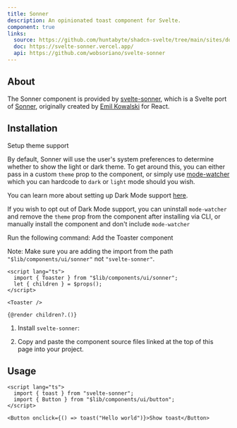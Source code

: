 ```yaml
---
title: Sonner
description: An opinionated toast component for Svelte.
component: true
links:
  source: https://github.com/huntabyte/shadcn-svelte/tree/main/sites/docs/src/lib/registry/default/ui/sonner
  doc: https://svelte-sonner.vercel.app/
  api: https://github.com/wobsoriano/svelte-sonner
---
```


<script>
  import { ComponentPreview, ManualInstall, Steps, Step, PMAddComp, PMInstall } from '$lib/components/docs';
</script>

<ComponentPreview name="sonner-demo">

<div></div>

</ComponentPreview>

## About

The Sonner component is provided by [svelte-sonner](https://svelte-sonner.vercel.app/), which is a Svelte port of [Sonner](https://sonner.emilkowal.ski/), originally created by [Emil Kowalski](https://twitter.com/emilkowalski_) for React.

## Installation

<Steps>

<Step>
	Setup theme support
</Step>

By default, Sonner will use the user's system preferences to determine whether to show the light or dark theme. To get around this, you can either pass in a custom `theme` prop to the component, or simply use [mode-watcher](https://github.com/svecosystem/mode-watcher) which you can hardcode to `dark` or `light` mode should you wish.

You can learn more about setting up Dark Mode support [here](/docs/dark-mode).

If you wish to opt out of Dark Mode support, you can uninstall `mode-watcher` and remove the `theme` prop from the component after installing via CLI, or manually install the component and don't include `mode-watcher`

<Step>
	Run the following command:
</Step>

<PMAddComp name="sonner" />

<Step>
	Add the Toaster component
</Step>

Note: Make sure you are adding the import from the path `"$lib/components/ui/sonner"` not `"svelte-sonner"`.

```svelte title="+layout.svelte" {2,5}
<script lang="ts">
  import { Toaster } from "$lib/components/ui/sonner";
  let { children } = $props();
</script>

<Toaster />

{@render children?.()}
```

</Steps>

<ManualInstall>

1. Install `svelte-sonner`:

<PMInstall command="svelte-sonner -D" />

2. Copy and paste the component source files linked at the top of this page into your project.

</ManualInstall>

## Usage

```svelte
<script lang="ts">
  import { toast } from "svelte-sonner";
  import { Button } from "$lib/components/ui/button";
</script>

<Button onclick={() => toast("Hello world")}>Show toast</Button>
```
